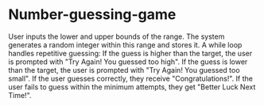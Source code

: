 # Number-guessing-game
User inputs the lower and upper bounds of the range.
The system generates a random integer within this range and stores it.
A while loop handles repetitive guessing:
If the guess is higher than the target, the user is prompted with "Try Again! You guessed too high".
If the guess is lower than the target, the user is prompted with "Try Again! You guessed too small".
If the user guesses correctly, they receive "Congratulations!".
If the user fails to guess within the minimum attempts, they get "Better Luck Next Time!".
